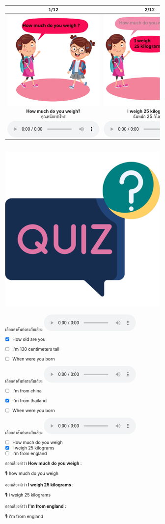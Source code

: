 <div class="carrousel">


|1/12|2/12|3/12|4/12|5/12|6/12|7/12|8/12|9/12|10/12|11/12|12/12|
| :----: | :----: | :----: | :----: | :----: | :----: | :----: | :----: | :----: | :----: | :----: | :----: |
|![](/media/img/personal&#x20;information__How&#x20;much&#x20;do&#x20;you&#x20;weigh.svg)|![](/media/img/personal&#x20;information__I&#x20;weigh&#x20;25&#x20;kilograms.svg)|![](/media/img/personal&#x20;information__How&#x20;old&#x20;are&#x20;you.svg)|![](/media/img/personal&#x20;information__I'm&#x20;10&#x20;years&#x20;old.svg)|![](/media/img/personal&#x20;information__How&#x20;tall&#x20;are&#x20;you.svg)|![](/media/img/personal&#x20;information__I'm&#x20;130&#x20;centimeters&#x20;tall.svg)|![](/media/img/personal&#x20;information__When&#x20;were&#x20;you&#x20;born.svg)|![](/media/img/personal&#x20;information__I&#x20;was&#x20;born&#x20;on&#x20;February&#x20;14&#x20;2013.svg)|![](/media/img/personal&#x20;information__I'm&#x20;a&#x20;student.svg)|![](/media/img/personal&#x20;information__I'm&#x20;from&#x20;Thailand.svg)|![](/media/img/personal&#x20;information__I'm&#x20;from&#x20;England.svg)|![](/media/img/personal&#x20;information__I'm&#x20;from&#x20;China.svg)|
|**How much do you weigh?**<br>คุณหนักเท่าไหร่|**I weigh 25 kilograms.**<br>ฉันหนัก 25 กิโลกรัม|**How old are you?**<br>คุณอายุเท่าไหร่|**I'm 10 years old.**<br>ฉันอายุ 10 ขวบ|**How tall are you?**<br>คุณสูงเท่าไหร่|**I'm 130 centimeters tall.**<br>ฉันสูง 130 เซนติเมตร|**When were you born?**<br>คุณเกิดเมื่อไหร่|**I was born on February 14 2013.**<br>ฉันเกิดวันที่ 14 กุมภาพันธ์ 2013|**I'm a student.**<br>ฉันเป็นนักเรียน|**I'm from Thailand.**<br>ฉันมาจากประเทศไทย|**I'm from England.**<br>ฉันมาจากประเทศอังกฤษ|**I'm from China.**<br>ฉันมาจากประเทศจีน|
|![](/media/audio/How&#x20;much&#x20;do&#x20;you&#x20;weigh.mp3)|![](/media/audio/I&#x20;weigh&#x20;25&#x20;kilograms.mp3)|![](/media/audio/How&#x20;old&#x20;are&#x20;you.mp3)|![](/media/audio/I'm&#x20;10&#x20;years&#x20;old.mp3)|![](/media/audio/How&#x20;tall&#x20;are&#x20;you.mp3)|![](/media/audio/I'm&#x20;130&#x20;centimeters&#x20;tall.mp3)|![](/media/audio/When&#x20;were&#x20;you&#x20;born.mp3)|![](/media/audio/I&#x20;was&#x20;born&#x20;on&#x20;February&#x20;14&#x20;2013.mp3)|![](/media/audio/I'm&#x20;a&#x20;student.mp3)|![](/media/audio/I'm&#x20;from&#x20;Thailand.mp3)|![](/media/audio/I'm&#x20;from&#x20;England.mp3)|![](/media/audio/I'm&#x20;from&#x20;China.mp3)|

</div>



# ![icon](/media/icons/quiz.svg) 


เลือกคำศัพท์ตรงกับเสียง ![](/media/audio/How&#x20;old&#x20;are&#x20;you.mp3) 
 - [x] How old are you
 - [ ] I'm 130 centimeters tall
 - [ ] When were you born


เลือกคำศัพท์ตรงกับเสียง ![](/media/audio/I'm&#x20;from&#x20;Thailand.mp3) 
 - [ ] I'm from china
 - [x] I'm from thailand
 - [ ] When were you born


เลือกคำศัพท์ตรงกับเสียง ![](/media/audio/I&#x20;weigh&#x20;25&#x20;kilograms.mp3) 
 - [ ] How much do you weigh
 - [x] I weigh 25 kilograms
 - [ ] I'm from england

ออกเสียงคำว่า **How much do you weigh** :

🎙️ how much do you weigh

ออกเสียงคำว่า **I weigh 25 kilograms** :

🎙️ i weigh 25 kilograms

ออกเสียงคำว่า **I'm from england** :

🎙️ i'm from england

